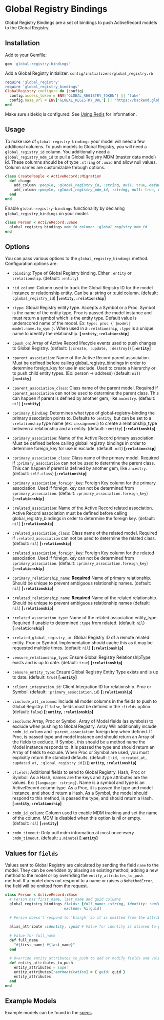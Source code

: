 # Global Registry Bindings

Global Registry Bindings are a set of bindings to push ActiveRecord models to the Global Registry.


## Installation

Add to your Gemfile:
```ruby
gem 'global-registry-bindings'
```

Add a Global Registry initializer.
`config/initializers/global_registry.rb`
```ruby
require 'global_registry'
require 'global_registry_bindings'
GlobalRegistry.configure do |config|
  config.access_token = ENV['GLOBAL_REGISTRY_TOKEN'] || 'fake'
  config.base_url = ENV['GLOBAL_REGISTRY_URL'] || 'https://backend.global-registry.org'
end
```

Make sure sidekiq is configured. See [Using Redis](https://github.com/mperham/sidekiq/wiki/Using-Redis) for information.

## Usage

To make use of `global-registry-bindings` your model will need a few additional columns.
To push models to Global Registry, you will need a `global_registry_id` column. You additionally need a
`global_registry_mdm_id` to pull a Global Registry MDM (master data model) id. These columns should be of type 
`:string` or `:uuid` and allow null values. Column names are customizable through options.
```ruby
class CreatePeople < ActiveRecord::Migration
  def change
    add_column :people, :global_registry_id, :string, null: true, default: nil
    add_column :people, :global_registry_mdm_id, :string, null: true, default: nil
  end
end
```

Enable `global-registry-bindings` functionality by declaring `global_registry_bindings` on your model.
```ruby
class Person < ActiveRecord::Base
  global_registry_bindings mdm_id_column: :global_registry_mdm_id
end
```

## Options

You can pass various options to the `global_registry_bindings` method. Configuration options are:

* `:binding`: Type of Global Registry binding. Either `:entity` or `:relationship`.
(default: `:entity`)
  
* `:id_column`: Column used to track the Global Registry ID for the model instance or relationship entity.
Can be a :string or :uuid column. (default: `:global_registry_id`) **[`:entity`, `:relationship`]**

* `:type`: Global Registry entity type. Accepts a Symbol or a Proc. Symbol is the name of the entity type, Proc
is passed the model instance and must return a symbol which is the entity type. Default value is underscored
name of the model. Ex: ```type: proc { |model| model.name.to_sym }```. When used in a `:relationship`, `:type`
is a unique name to identify the relationship. **[`:entity`, `:relationship`]**

* `:push_on`: Array of Active Record lifecycle events used to push changes to Global Registry.
(default: `[:create, :update, :destroy]`) **[`:entity`]**

* `:parent_association`: Name of the Active Record parent association. Must be defined before calling
global_registry_bindings in order to determine foreign_key for use in exclude. Used to create a
hierarchy or to push child entity types. (Ex: person -> address) (default: `nil`) **[`:entity`]**

* `:parent_association_class`: Class name of the parent model. Required if `:parent_association` can not be used
to determine the parent class. This can happen if parent is defined by another gem, like `ancestry`.
(default: `nil`) **[`:entity`]**

* `:primary_binding`: Determines what type of global-registry-binding the primary association points to. Defaults
to `:entity`, but can be set to a `:relationship` type name (ex: `:assignment`) to create a relationship_type
between a relationship and an entity. (default: `:entity`) **[`:relationship`]**

* `:primary_association`: Name of the Active Record primary association. Must be defined before calling
global_registry_bindings in order to determine foreign_key for use in exclude. (default: `nil`)
**[`:relationship`]**

* `:primary_association_class`: Class name of the primary model. Required if `:primary_association` can not be
used to determine the parent class. This can happen if parent is defined by another gem, like `ancestry`.
(default: `self.class`) **[`:relationship`]**

* `:primary_association_foreign_key`: Foreign Key column for the primary association. Used if foreign_key can
not be determined from `:primary_association`. (default: `:primary_association.foreign_key`)
**[`:relationship`]**

* `:related_association`: Name of the Active Record related association. Active Record association must be
defined before calling global_registry_bindings in order to determine the foreign key.
(default: `nil`) **[`:relationship`]**

* `:related_association_class`: Class name of the related model. Required if `:related_association` can not be
used to determine the related class. (default: `nil`) **[`:relationship`]**

* `:related_association_foreign_key`: Foreign Key column for the related association. Used if foreign_key can
not be determined from `:primary_association`. (default: `:primary_association.foreign_key`)
**[`:relationship`]**

* `:primary_relationship_name`: **Required** Name of primary relationship. Should be unique to prevent
ambiguous relationship names. (default: `nil`) **[`:relationship`]**

* `:related_relationship_name`: **Required** Name of the related relationship. Should be unique to prevent
ambiguous relationship names (default: `nil`) **[`:relationship`]**

* `:related_association_type`: Name of the related association entity_type. Required if unable to determined
`:type` from related. (default: `nil`) **[`:relationship`]**

* `:related_global_registry_id`: Global Registry ID of a remote related entity. Proc or Symbol. Implementation
should cache this as it may be requested multiple times. (default: `nil`) **[`:relationship`]**

* `:ensure_relationship_type`: Ensure Global Registry RelationshipType exists and is up to date.
(default: `true`) **[`:relationship`]**

* `:ensure_entity_type`: Ensure Global Registry Entity Type exists and is up to date.
(default: `true`) **[`:entity`]**

* `:client_integration_id`: Client Integration ID for relationship. Proc or Symbol.
(default: `:primary_association.id`) **[`:relationship`]**

* `:include_all_columns`: Include all model columns in the fields to push to Global Registry. If `false`, fields must
be defined in the `:fields` option. (default: `false`)
**[`:entity`, `:relationship`]**

* `:exclude`: Array, Proc or Symbol. Array of Model fields (as symbols) to exclude when pushing to Global
Registry. Array Will additionally include `:mdm_id_column` and `:parent_association` foreign key when defined.
If Proc, is passed type and model instance and should return an Array of the fields to exclude. If Symbol,
this should be a method name the Model instance responds to. It is passed the type and should return an Array
of fields to exclude. When Proc or Symbol are used, you must explicitly return the standard defaults.
(default:  `[:id, :created_at, :updated_at, :global_registry_id]`) **[`:entity`, `:relationship`]**

* `:fields`: Additional fields to send to Global Registry. Hash, Proc or Symbol. As a Hash, names are the
keys and :type attributes are the values. Ex: `{language: :string}`. Name is a symbol and type is an
ActiveRecord column type. As a Proc, it is passed the type and model instance, and should return a Hash.
As a Symbol, the model should respond to this method, is passed the type, and should return a Hash.
**[`:entity`, `:relationship`]**

* `:mdm_id_column`: Column used to enable MDM tracking and set the name of the column. MDM is disabled when this
option is nil or empty. (default: `nil`) **[`:entity`]**

* `:mdm_timeout`: Only pull mdm information at most once every `:mdm_timeout`. (default: `1.minute`)
**[`:entity`]**

## Values for `fields`

Values sent to Global Registry are calculated by sending the field `name` to the model. They can be overidden by
aliasing an existing method, adding a new method to the model or by overriding the `entity_attributes_to_push`
method. If a model does not respond to a name or raises a `NoMethodError`, the field will be omitted from the request.

```ruby
class Person < ActiveRecord::Base
  # Person has first_name, last_name and guid columns
  global_registry_bindings fields: {full_name: :string, identity: :uuid, blargh: :integer},
                           exclude: %i[guid]
  
  # Person doesn't respond to 'blargh' so it is omitted from the attributes to push
 
  alias_attribute :identity, :guid # Value for identity is aliased to guid
  
  # Value for full_name
  def full_name
    "#{first_name} #{last_name}"
  end
  
  # Override entity_attributes_to_push to add or modify fields and values
  def entity_attributes_to_push
    entity_attributes = super
    entity_attributes[:authentication] = { guid: guid }
    entity_attributes
  end
end
```

## Example Models

Example models can be found in the [specs](https://github.com/CruGlobal/global-registry-bindings/tree/master/spec/internal/app/models).
